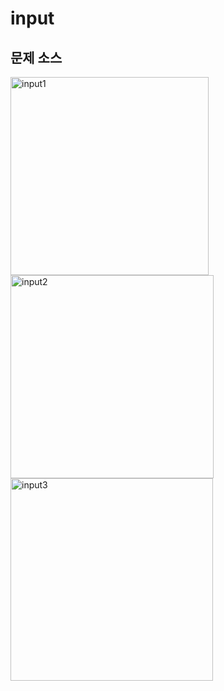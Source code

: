# input
<h2>문제 소스</h2>


<img width="317" alt="input1" src="https://user-images.githubusercontent.com/107084512/206091654-1d0ce44e-5f99-4e92-a85d-81d8368361c3.png">
<img width="325" alt="input2" src="https://user-images.githubusercontent.com/107084512/206091674-7a611324-f0fd-4406-b4da-ba4434e3e3b3.png">
<img width="324" alt="input3" src="https://user-images.githubusercontent.com/107084512/206091684-a5e826b3-5a3c-4141-8cde-384d42c44302.png">
